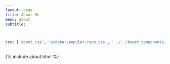 ```yaml
---
layout: page
title: About Me
menu: about
subtitle: 



css: ['about.css', 'sidebar-popular-repo.css', '../../bower_components/flag-icon-css/css/flag-icon.min.css']
---
```


{% include about.html %}
